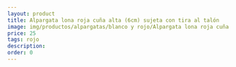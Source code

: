 ```yaml
---
layout: product
title: Alpargata lona roja cuña alta (6cm) sujeta con tira al talón
image: img/productos/alpargatas/blanco y rojo/Alpargata lona roja cuña alta (6cm) sujeta con tira al talón=25=rojo.webp
price: 25
tags: rojo
description: 
order: 0
---
```

